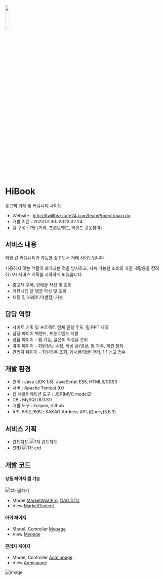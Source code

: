 <img width="14%" src="https://github.com/ZKSANC/HiBook/assets/114744493/594c439c-5e0a-428e-835e-96c4ed2c804b"/>

# HiBook
중고책 거래 및 커뮤니티 사이트
- Website : http://itwillbs7.cafe24.com/teamProject/main.do 
- 개발 기간 : 2023.01.30~2023.02.24 
- 팀 구성 : 7명 (기획, 프론트엔드, 백엔드 공동참여) 

## 서비스 내용
회원 간 커뮤니티가 가능한 중고도서 거래 사이트입니다. 

사용하지 않는 책들이 폐기되는 것을 방지하고, 지속 가능한 소비와 자원 재활용을 장려하고자 서비스 기획을 시작하게 되었습니다. 
- 중고책 구매, 판매글 작성 및 조회 
- 커뮤니티 글 댓글 작성 및 조회 
- 채팅 및 거래후기(별점) 기능 

## 담당 역할
- 사이트 기획 및 프로젝트 전체 진행 주도, 팀 PPT 제작 
- 담당 페이지 백엔드, 프론트엔드 개발
- 상품 페이지 - 찜 기능, 글쓴이 작성글 조회
- 마이 페이지 - 회원정보 수정, 작성 글/댓글, 찜 목록, 회원 탈퇴 
- 관리자 페이지 - 회원목록 조회, 게시글/댓글 관리, 1:1 신고 접수

## 개발 환경
- 언어 : Java (JDK 1.8), JavaScript ES6, HTML5/CSS3
- 서버 : Apache Tomcat 9.0
- 웹 애플리케이션 도구 : JSP(MVC model2)
- DB : MySQL(8.0.31)
- 개발 도구 : Eclipse, Github
- API, 라이브러리 : KAKAO Address API, jQuery(3.6.3)

## 서비스 기획 
- 간트차트
![1차 간트차트](https://github.com/ZKSANC/SomsomTown/assets/114744493/3285a1e9-2240-44e9-88ce-4ce50a64887f)
- ERD
![1차 erd](https://github.com/ZKSANC/SomsomTown/assets/114744493/e7948547-8802-4270-94e2-464d9af8417a) 

## 개발 코드  
#### 상품 페이지 찜 기능 
![1차 찜하기](https://github.com/ZKSANC/SomsomTown/assets/114744493/d48e91c1-8d29-4f75-864f-a2b9f17db26e)
- Model [MarketWishPro](https://github.com/ZKSANC/HiBook/blob/cafe24/teamProject/src/main/java/com/itwillbs/market/action/MarketWishPro.java), [DAO DTO](https://github.com/ZKSANC/HiBook/tree/cafe24/teamProject/src/main/java/com/itwillbs/wish)
- View [MarketContent](https://github.com/ZKSANC/HiBook/blob/cafe24/teamProject/src/main/webapp/market/MarketContent.jsp)
#### 마이 페이지 
- Model, Controller [Mypage](https://github.com/ZKSANC/HiBook/tree/cafe24/teamProject/src/main/java/mypage)
- View [Mypage](https://github.com/ZKSANC/HiBook/tree/cafe24/teamProject/src/main/webapp/mypage)
#### 관리자 페이지
- Model, Controller [Adminpage](https://github.com/ZKSANC/HiBook/tree/cafe24/teamProject/src/main/java/adminpage/action)
- View [Adminpage](https://github.com/ZKSANC/HiBook/tree/cafe24/teamProject/src/main/webapp/adminpage)

![image](https://user-images.githubusercontent.com/59406944/172750733-a0a3ff5e-7810-4923-8ff4-990130e7a192.png)
